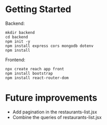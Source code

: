 # Getting Started

Backend:
```
mkdir backend
cd backend
npm init -y
npm install express cors mongodb dotenv
npm install 
```
Frontend: 

```
npx create reach app front
npm install bootstrap
npm install react-router-dom
```

# Future improvements

- Add pagination in the restaurants-list.jsx
- Combine the queries of restaurants-list.jsx
